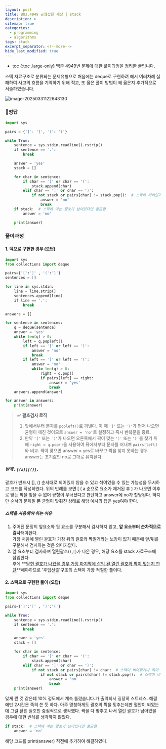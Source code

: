 ```yaml
---
layout: post
title: BOJ.4949 균형잡힌 세상 | stack
description: >
sitemap: true
categories: 
  - programming
  - algorithms
tags: stack
excerpt_separator: <!--more-->
hide_last_modified: true
---
```

* toc
{:toc .large-only}
백준 4949번 문제에 대한 풀이과정을 정리한 글입니다.

스택 자료구조로 분류되는 문제유형으로 처음에는 deque로 구현하려 해서 여러차례 실패하여 사고의 흐름을 기억하기 위해 적고, 또 옳은 풀이 방법이 왜 옳은지 추가적으로 서술하였습니다.

<!--more-->

![image-20250331122643130](../../../images/2025-03-31-01Boj4949/image-20250331122643130.png)

### 📌정답

```python
import sys

pairs = {']': '[', ')': '('}

while True:
    sentence = sys.stdin.readline().rstrip()
    if sentence == '.':
        break

    answer = 'yes'
    stack = []

    for char in sentence:
        if char == '[' or char == '(':
            stack.append(char)
        elif char == ']' or char == ')':
            if not stack or pairs[char] != stack.pop():  # 스택이 비어있거나 짝이 맞지 않으면
                answer = 'no'
                break
    if stack:  # 스택에 여는 괄호가 남아있다면 불균형
        answer = 'no'

    print(answer)
```

### 풀이과정

#### 1. 덱으로 구현한 경우 (오답)

```python
import sys
from collections import deque

pairs={'[':']' , '(':')'}
sentences = []

for line in sys.stdin:
    line = line.strip()
    sentences.append(line)
    if line == '.':
        break

answers = []

for sentence in sentences:
    q = deque(sentence)
    answer = 'yes'
    while len(q) > 0:
        left = q.popleft()
        if left == ']' or left == ')':
            answer = 'no'
            break
        if left == '[' or left == '(':
            answer = 'no'
            while len(q) > 0:
                right = q.pop()
                if pairs[left] == right:
                    answer = 'yes'
                    break
    answers.append(answer)

for answer in answers:
    print(answer)
```

> **✅ 괄호검사 로직** 
>
> 1. 앞에서부터 문자를 `popleft()`로 꺼낸다. 이 때  `']'` 또는 `')'`가 먼저 나오면 균형이 깨진 것이므로 `answer = 'no'`로 설정하고 즉시 반복문을 종료.
> 2. 만약 `'['` 또는 `'('`가 나오면 오른쪽에서 짝이 맞는 `']'` 또는 `')'`를 찾기 위해 `right = q.pop()`을 사용하여 뒤에서부터 문자를 꺼내며 `pairs[left]`와 비교. 짝이 맞으면 answer = yes로 바꾸고 짝을 찾지 못하는 경우 answer는 초기값인 no로 그대로 유지된다. 

##### 반례 : `[(a)][()].` 

괄호가 반드시 [], () 순서대로 되어있지 않을 수 있고 섞여있을 수 있는 가능성을 무시하고 코드를 작성하였다. 위의 반례를 보면 [ ( a 순으로 요소가 제거된 후 ) 가 나오면 이후로 맞는 짝을 찾을 수 없어 균형이 무너졌다고 판단하고 answer에 no가 할당된다. 하지만 순서의 문제일 뿐 균형이 맞춰진 상태로 해당 예시의 답은 yes여야 한다.

##### 스택을 사용해야 하는 이유

1. 주어진 문장의 앞요소와 뒷 요소를 구분해서 검사하지 않고, **앞 요소부터 순차적으로 검사**해야한다. <br>가장 처음에 열린 괄호가 가장 뒤의 괄호와 짝일거라는 보장이 없기 때문에 앞/뒤를 구분해서 검사하는 것은 의미가없다.
2. 앞 요소부터 검사하며 열린괄호(`(`,`[`)가 나온 경우, 해당 요소를 stack 자료구조에 삽입한다. <br>후에 **<u>닫힌 괄호가 나왔을 경우 가장 마지막에 삽입 된 열린 괄호와 짝이 맞는지 판단</u>**해야하므로 '후입선출'구조의 스택이 가장 적절한 풀이다. 

#### 2. 스택으로 구현한 풀이 (오답)

```python
import sys
from collections import deque

pairs={']':'[' , ')':'('}

while True:
    sentence = sys.stdin.readline().rstrip()
    if sentence == '.':
        break

    answer = 'yes'
    stack = []

    for char in sentence:
        if char == '[' or char == '(':
            stack.append(char)
        elif char == ']' or char == ')':
            if not stack or pairs[char] != char:  # 스택이 비어있거나 짝이 맞지 않으면
                if not stack or pairs[char] != stack.pop():  # 스택이 비어있거나 짝이 맞지 않으면
                    answer = 'no'
                    break
    print(answer)
```

맞게 짠 것 같은데 10% 정도에서 계속 틀렸습니다.가 출력되서 굉장히 스트레스. 해결에만 2시간은 족히 쓴 듯 하다. 아주 멍청하게도 괄호의 짝을 맞추는데만 혈안이 되었는데 그걸 닫힌 괄호만 중점적으로 생각했다. 짝을 다 맞추고 나서 열린 괄호가 남아있을 경우에 대한 반례를 생각하지 않았다. 

```python
if stack:  # 스택에 여는 괄호가 남아있다면 불균형
    answer = 'no'
```

해당 코드를 print(answer) 직전에 추가하여 해결하였다. 

